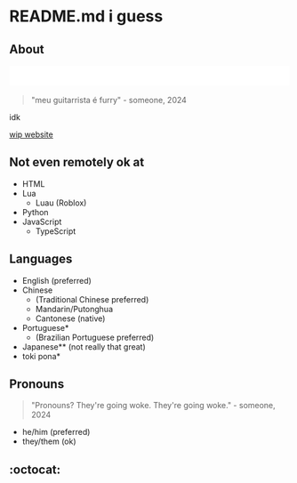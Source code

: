 # README.md i guess

## About

![🦊 Como as lendas dizem, o meu guitarrista é furry. 🦊](quote.svg)

> "meu guitarrista é furry" - someone, 2024

idk

[wip website](https://fishlandicfishy.github.io)

## Not even remotely ok at
* HTML
* Lua
  * Luau (Roblox)
* Python
* JavaScript
  * TypeScript
## Languages
* English (preferred)
* Chinese
  * (Traditional Chinese preferred)
  * Mandarin/Putonghua
  * Cantonese (native)
* Portuguese\*
  * (Brazilian Portuguese preferred)
* Japanese\*\* (not really that great)
* toki pona\*
## Pronouns
> "Pronouns? They're going woke. They're going woke." - someone, 2024
* he/him (preferred)
* they/them (ok)
<!---
FishlandicFishy/FishlandicFishy is a ✨ special ✨ repository because its `README.md` (this file) appears on your GitHub profile.
You can click the Preview link to take a look at your changes.
--->




## :octocat:
